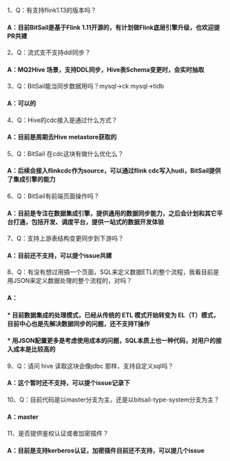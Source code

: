1、Q：有支持flink1.13的版本吗？

   #### A：目前BitSail是基于Flink 1.11开源的，有计划做Flink底层引擎升级，也欢迎提PR共建

2、Q：流式支不支持ddl同步？

   #### A：MQ2Hive 场景，支持DDL同步，Hive表Schema变更时，会实时抽取

3、Q：BitSail能当同步数据用吗？mysql->ck mysql->tidb 
   
   #### A：可以的

4、Q：Hive的cdc接入是通过什么方式？

   #### A：目前是周期去Hive metastore获取的

5、Q：BitSail 在cdc这块有做什么优化么？

   #### A：后续会接入flinkcdc作为source，可以通过flink cdc写入hudi，BitSail提供了集成引擎的能力
  
6、Q：BitSail有前端页面操作吗？

   #### A：目前是专注在数据集成引擎，提供通用的数据同步能力，之后会计划和其它平台打通，包括开发、调度平台，提供一站式的数据开发体验
   
7、Q：支持上游表结构变更同步到下游吗？

   #### A：目前还不支持，可以提个issue共建
  
8、Q：有没有想过用搞一个页面，SQL来定义数据ETL的整个流程，我看目前是用JSON来定义数据处理的整个流程的，对吗？

#### A：
#### * 目前数据集成的处理模式，已经从传统的 ETL 模式开始转变为 EL（T）模式，目前中心也是先解决数据同步的问题，还不支持T操作
#### * 用JSON配置更多是考虑使用成本的问题，SQL本质上也一种代码，对用户的接入成本是比较高的

9、Q：请问 hive 读取这块会像jdbc 那样，支持自定义sql吗？

#### A：这个暂时还不支持，可以提个issue记录下

10、Q：目前代码是以master分支为主，还是以bitsail-type-system分支为主？

#### A：master

11、是否提供鉴权认证或者加密插件？
#### A：目前是支持kerberos认证，加密插件目前还不支持，可以提几个issue
